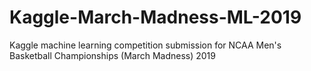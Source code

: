 # Kaggle-March-Madness-ML-2019
Kaggle machine learning competition submission for NCAA Men's Basketball Championships (March Madness) 2019
